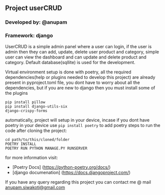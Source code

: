 ## Project userCRUD
### Developed by: @anupam
### Framework: django

UserCRUD is a simple admin panel where a user can login, if the user is admin then they can add, update, delete user product and category,
simple user can view the dashboard and can update and delete product and category. Default database(sqllite) is used for the development.

Virtual environment setup is done with poetry, all the required dependencies(help or plugins needed to develop this project) are already
present in pyproject.toml file, you dont have to worry about all the dependencies, but if you are new to django then you must install some 
of the plugins
```
pip install pillow
pip install django-utils-six
django-crispy-forms
```

automatically, project will setup in your device, incase if you dont have poetry in your device use `pip install poetry` to add poetry 
steps to run the code after cloning the project:
```
cd path/to/this/cloned/folder
POETRY INSTALL
POETRY RUN PYTHON MANAGE.PY RUNSERVER
```
for more information visit:
- [Poetry Docs] (https://python-poetry.org/docs/)
- [django documenation] (https://docs.djangoproject.com/)

If you have any query regarding this project you can contact me @ mail anupam.siwakoti@gmail.com
